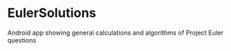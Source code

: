 EulerSolutions
==============

Android app showing general calculations and algorithms of Project Euler questions
